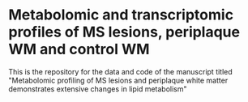 # Metabolomic and transcriptomic profiles of MS lesions, periplaque WM and control WM
This is the repository for the data and code of the manuscript titled "Metabolomic profiling of MS lesions and periplaque white matter demonstrates extensive changes in lipid metabolism"
